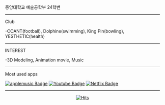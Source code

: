 중앙대학교 예술공학부 24학번
________________________________________________________________________________________________________________________________________________________________________________________________________
Club

-COANT(football), Dolphine(swimming), King Pin(bowling), YESTHETIC(health)
________________________________________________________________________________________________________________________________________________________________________________________________________
INTEREST

-3D Modeling, Animation movie, Music
________________________________________________________________________________________________________________________________________________________________________________________________________
Most used apps


[![applemusic Badge](https://img.shields.io/badge/applemusic-FA243C?style=flat-square&logo=applemusic&logoColor=red&link=https://www.applemusic.com)](https://www.applemusic.com)
[![Youtube Badge](https://img.shields.io/badge/Youtube-ff0000?style=flat-square&logo=youtube&link=https://www.youtube.com)](https://www.youtube.com)
[![Netflix Badge](https://img.shields.io/badge/Netflix-E50914?style=flat-square&logo=Netflix&link=https://www.Netflix.com)](https://www.Netflix.com)


_______________________________________________________________________________________________________________________________________________________________________________________________________
<div align=center>
	
  [![Hits](https://hits.seeyoufarm.com/api/count/incr/badge.svg?url=https%3A%2F%2Fgithub.com%2Fzzsza)](https://hits.seeyoufarm.com) 
	
  </div>
